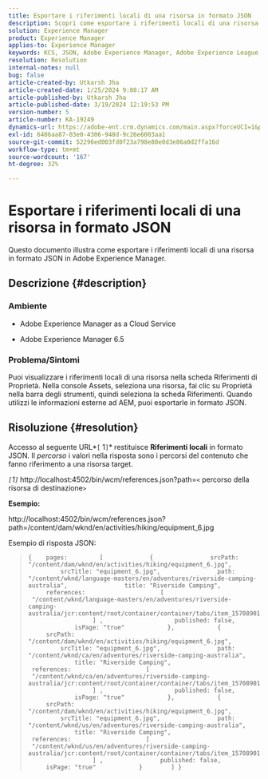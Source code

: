 ```yaml
---
title: Esportare i riferimenti locali di una risorsa in formato JSON
description: Scopri come esportare i riferimenti locali di una risorsa in formato JSON in Adobe Experience Manager
solution: Experience Manager
product: Experience Manager
applies-to: Experience Manager
keywords: KCS, JSON, Adobe Experience Manager, Adobe Experience League, Proprietà, AEM
resolution: Resolution
internal-notes: null
bug: false
article-created-by: Utkarsh Jha
article-created-date: 1/25/2024 9:08:17 AM
article-published-by: Utkarsh Jha
article-published-date: 3/19/2024 12:19:53 PM
version-number: 5
article-number: KA-19249
dynamics-url: https://adobe-ent.crm.dynamics.com/main.aspx?forceUCI=1&pagetype=entityrecord&etn=knowledgearticle&id=4ccfb441-61bb-ee11-a569-6045bd006b3d
exl-id: 6406aa87-03e0-4306-948d-9c26e6003aa1
source-git-commit: 52296ed003fd0f23a798e80e0d3e86a0d2ffa16d
workflow-type: tm+mt
source-wordcount: '167'
ht-degree: 32%

---
```


# Esportare i riferimenti locali di una risorsa in formato JSON


Questo documento illustra come esportare i riferimenti locali di una risorsa in formato JSON in Adobe Experience Manager.

## Descrizione {#description}


### <b>Ambiente</b>

- Adobe Experience Manager as a Cloud Service


- Adobe Experience Manager 6.5


### <b>Problema/Sintomi</b>

Puoi visualizzare i riferimenti locali di una risorsa nella scheda Riferimenti di Proprietà. Nella console Assets, seleziona una risorsa, fai clic su Proprietà nella barra degli strumenti, quindi seleziona la scheda Riferimenti. Quando utilizzi le informazioni esterne ad AEM, puoi esportarle in formato JSON.


## Risoluzione {#resolution}


Accesso al seguente URL*`[` 1`]`* restituisce <b>Riferimenti locali</b> in formato JSON. Il *percorso* i valori nella risposta sono i percorsi del contenuto che fanno riferimento a una risorsa target.

*`[`1`]`<b>* </b>http://localhost:4502/bin/wcm/references.json?path=`<` percorso della risorsa di destinazione`>`



<b>Esempio:</b>

http://localhost:4502/bin/wcm/references.json?path=/content/dam/wknd/en/activities/hiking/equipment_6.jpg

Esempio di risposta JSON:


> ```
> {    pages:         [             {                srcPath: "/content/dam/wknd/en/activities/hiking/equipment_6.jpg",                srcTitle: "equipment_6.jpg",                path: "/content/wknd/language-masters/en/adventures/riverside-camping-australia",                title: "Riverside Camping",                references:                     [                         "/content/wknd/language-masters/en/adventures/riverside-camping-australia/jcr:content/root/container/container/tabs/item_1570890147607/par0/image/fileReference"                    ] ,                    published: false,                    isPage: "true"            },            {                srcPath: "/content/dam/wknd/en/activities/hiking/equipment_6.jpg",                srcTitle: "equipment_6.jpg",                path: "/content/wknd/ca/en/adventures/riverside-camping-australia",                title: "Riverside Camping",                references:                     [                         "/content/wknd/ca/en/adventures/riverside-camping-australia/jcr:content/root/container/container/tabs/item_1570890147607/par0/image/fileReference"                    ] ,                    published: false,                    isPage: "true"            },            {                srcPath: "/content/dam/wknd/en/activities/hiking/equipment_6.jpg",                srcTitle: "equipment_6.jpg",                path: "/content/wknd/us/en/adventures/riverside-camping-australia",                title: "Riverside Camping",                references:                     [                         "/content/wknd/us/en/adventures/riverside-camping-australia/jcr:content/root/container/container/tabs/item_1570890147607/par0/image/fileReference"                    ] ,                published: false,                isPage: "true"            }        ] }
> ```
